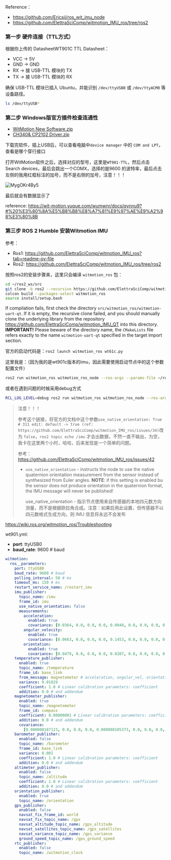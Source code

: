 Reference：

- https://github.com/Ericsii/ros_wit_imu_node
- https://github.com/ElettraSciComp/witmotion_IMU_ros/tree/ros2



###  第一步 硬件连接（TTL方式）

根据你上传的 DatasheetWT901C TTL Datasheet：

- VCC → 5V
- GND → GND
- RX → 接 USB-TTL 模块的 TX
- TX → 接 USB-TTL 模块的 RX

确保 USB-TTL 模块已插入 Ubuntu，并能识别 `/dev/ttyUSB0` 或 `/dev/ttyACM0` 等设备路径。

```bash
ls /dev/ttyUSB*
```

### 第二步 Windows版官方插件检查连通性

- [WitMotion New Software.zip](https://drive.google.com/drive/folders/1TLutidDBd_tDg5aTXgjvkz63OVt5_8ZZ)
- [CH340& CP2102 Driver.zip](https://drive.google.com/file/d/1JidopB42R9EsCzMAYC3Ya9eJ8JbHapRF/view?pli=1)

下载完软件，插上USB后，可以查看电脑中`device manager` 中的 `COM and LPT`， 查看是哪个穿行接口

打开WitMotion软件之后，选择对应的型号，这里是`WT901-TTL`，然后点击 Search devices，最后会跳出一个COMX，选择的是9600 的波特率，最后点击左侧的我用红框标注的加号，而不是右侧的加号，注意！！！

![MygOKr4By5](./resources/images/MygOKr4By5.png)

最后就会有数据显示了

reference: https://wit-motion.yuque.com/wumwnr/docs/qynnu9?#%20%E3%80%8A%E5%B8%B8%E8%A7%81%E9%97%AE%E9%A2%98%E3%80%8B



### 第三步 ROS 2 Humble 安装Witmotion IMU

参考：

- Ros1: https://github.com/ElettraSciComp/witmotion_IMU_ros?tab=readme-ov-file
- Ros2: https://github.com/ElettraSciComp/witmotion_IMU_ros/tree/ros2



按照ros2的安装步骤来，这里只会编译 `witmotion_ros` 包：

```bash
cd ~/ros2_ws/src
git clone -b ros2 --recursive https://github.com/ElettraSciComp/witmotion_IMU_ros.git witmotion_ros
colcon build --packages-select witmotion_ros
source install/setup.bash
```

If compilation fails, first check the directory `src/witmotion_ros/witmotion-uart-qt`. If it is empty, the recursive clone failed, and you should manually clone the underlying library from the repository https://github.com/ElettraSciComp/witmotion_IMU_QT into this directory. **IMPORTANT!** Please beware of the directory name, the `CMakeLists` file refers exactly to the name `witmotion-uart-qt` specified in the target import section.



官方的启动代码是：`ros2 launch witmotion_ros wt61c.py`

这里我是：（因为我的是wt901c版本的imu，因此需要使用启动节点中的这个参数配置文件）

```bash
ros2 run witmotion_ros witmotion_ros_node --ros-args --params-file ~/ros2_ws/src/witmotion_ros/config/wt901.yml
```

或者在遇到问题的时候采用debug方式

```bash
RCL_LOG_LEVEL=debug ros2 run witmotion_ros witmotion_ros_node --ros-args --params-file ~/ros2_ws/src/witmotion_ros/config/wt901.yml
```



> 注意！！！
>
> 参考这个链接，将官方的文档中这个参数`use_native_orientation: True # 311 edit: default -> true (ref: https://github.com/ElettraSciComp/witmotion_IMU_ros/issues/34)`改为 `false`，`ros2 topic echo /imu` 才会出数据，不然一直不输出，为空，我卡在这里两个小时，哈哈，后来发现是一个简单的问题。
>
> 参考：https://github.com/ElettraSciComp/witmotion_IMU_ros/issues/42
>
> - `use_native_orientation` - instructs the node to use the native quaternion orientation measurement from the sensor instead of synthesized from Euler angles. **NOTE**: if this setting is enabled bu the sensor does not produce orientation in the quaternion format, the IMU message will never be published!
>
>   use_native_orientation - 指示节点使用来自传感器的本地四元数方向测量，而不是根据欧拉角合成。注意：如果启用此设置，但传感器不以四元数格式生成方向，则 IMU 信息将永远不会发布



https://wiki.ros.org/witmotion_ros/Troubleshooting



wt901.yml:

- **port**: ttyUSB0
- **baud_rate**: 9600 # baud

```yml
witmotion:
  ros__parameters:
    port: ttyUSB0
    baud_rate: 9600 # baud
    polling_interval: 50 # ms
    timeout_ms: 150 # ms
    restart_service_name: /restart_imu
    imu_publisher:
      topic_name: /imu
      frame_id: imu
      use_native_orientation: false
      measurements:
        acceleration:
          enabled: true
          covariance: [0.0364, 0.0, 0.0, 0.0, 0.0048, 0.0, 0.0, 0.0, 0.0796]
        angular_velocity:
          enabled: true
          covariance: [0.0663, 0.0, 0.0, 0.0, 0.1453, 0.0, 0.0, 0.0, 0.0378]
        orientation:
          enabled: true
          covariance: [0.0479, 0.0, 0.0, 0.0, 0.0207, 0.0, 0.0, 0.0, 0.0041]
    temperature_publisher:
      enabled: true
      topic_name: /temperature
      frame_id: base_link
      from_message: magnetometer # acceleration, angular_vel, orientation, magnetometer
      variance: 0.01829
      coefficient: 1.0 # Linear calibration parameters: coefficient
      addition: 0.0 # and addendum
    magnetometer_publisher:
      enabled: true
      topic_name: /magnetometer
      frame_id: compass
      coefficient: 0.00000001 # Linear calibration parameters: coefficient
      addition: 0.0 # and addendum
      covariance:
        [0.000000187123, 0.0, 0.0, 0.0, 0.000000105373, 0.0, 0.0, 0.0, 0.000000165816]
    barometer_publisher:
      enabled: false
      topic_name: /barometer
      frame_id: base_link
      variance: 0.001
      coefficient: 1.0 # Linear calibration parameters: coefficient
      addition: 0.0 # and addendum
    altimeter_publisher:
      enabled: false
      topic_name: /altitude
      coefficient: 1.0 # Linear calibration parameters: coefficient
      addition: 0.0 # and addendum
    orientation_publisher:
      enabled: true
      topic_name: /orientation
    gps_publisher:
      enabled: false
      navsat_fix_frame_id: world
      navsat_fix_topic_name: /gps
      navsat_altitude_topic_name: /gps_altitude
      navsat_satellites_topic_name: /gps_satellites
      navsat_variance_topic_name: /gps_variance
      ground_speed_topic_name: /gps_ground_speed
    rtc_publisher:
      enabled: false
      topic_name: /witmotion_clock
```

